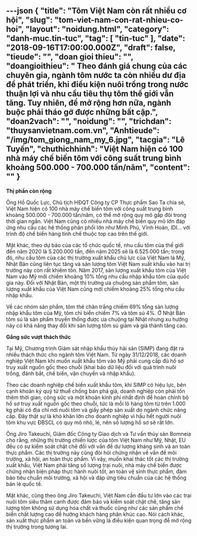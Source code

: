 ---json
{
    "title": "Tôm Việt Nam còn rất nhiều cơ hội",
    "slug": "tom-viet-nam-con-rat-nhieu-co-hoi",
    "layout": "noidung.html",
    "category": "danh-muc.tin-tuc",
    "tag": [
        "tin-tuc"
    ],
    "date": "2018-09-16T17:00:00.000Z",
    "draft": false,
    "tieude": "",
    "doan gioi thieu": "",
    "doangioithieu": " Theo đánh giá chung của các chuyên gia, ngành tôm nước ta còn nhiều dư địa để phát triển, khi điều kiện nuôi trồng trong nước thuận lợi và nhu cầu tiêu thụ tôm thế giới vẫn tăng. Tuy nhiên, để mở rộng hơn nữa, ngành buộc phải tháo gỡ được những bất cập.",
    "doan2vach": "",
    "noidung": "",
    "trichdan": "thuysanvietnam.com.vn",
    "Anhtieude": "/img/tom_giong_nam_my_6.jpg",
    "tacgia": "Lê Tuyến",
    "chuthichhinh": "Việt Nam hiện có 100 nhà máy chế biến tôm với công suất trung bình khoảng 500.000 - 700.000 tấn/năm",
    "__content__": ""
}
---
<p><strong>Thị phần c&ograve;n rộng</strong></p>

<p>&Ocirc;ng Hồ Quốc Lực, Chủ tịch HĐQT C&ocirc;ng ty CP Thực phẩm Sao Ta chia sẻ, Việt Nam hiện c&oacute; 100 nh&agrave; m&aacute;y chế biến t&ocirc;m với c&ocirc;ng suất trung b&igrave;nh khoảng 500.000 - 700.000 tấn/năm, c&oacute; thể mở rộng quy m&ocirc; gấp đ&ocirc;i trong thời gian ngắn. Việt Nam cũng c&oacute; nhiều nh&agrave; m&aacute;y chế biến quy m&ocirc; lớn đ&aacute;p ứng nhu cầu c&aacute;c hệ thống ph&acirc;n phối lớn như Minh Ph&uacute;, Vĩnh Ho&agrave;n, IDI&hellip; với tr&igrave;nh độ chế biến h&agrave;ng tinh chế thuộc top cao tr&ecirc;n thế giới.&nbsp;</p>

<p>Mặt kh&aacute;c, theo dự b&aacute;o của c&aacute;c tổ chức quốc tế, nhu cầu t&ocirc;m của thế giới đến năm 2020 l&agrave; 5.200.000 tấn, đến năm 2025 sẽ l&agrave; 6.525.000 tấn; trong đ&oacute;, nhu cầu t&ocirc;m của c&aacute;c thị trường xuất khẩu chủ lực của Việt Nam l&agrave; Mỹ, Nhật Bản cũng li&ecirc;n tục tăng v&agrave; sản lượng t&ocirc;m Việt Nam xuất khẩu v&agrave;o hai trị trường n&agrave;y c&ograve;n rất khi&ecirc;m tốn. Năm 2017, sản lượng xuất khẩu t&ocirc;m của Việt Nam v&agrave;o Mỹ mới chiếm khoảng 10% tổng nhu cầu nhập khẩu t&ocirc;m của quốc gia n&agrave;y. Đối với Nhật Bản, một thị trường ưa chuộng sản phẩm t&ocirc;m, sản lượng xuất khẩu của Việt Nam cũng mới chiếm khoảng 25% tổng nhu cầu nhập khẩu.&nbsp;</p>

<p>Về c&aacute;c nh&oacute;m sản phẩm, t&ocirc;m thẻ ch&acirc;n trắng chiếm 69% tổng sản lượng nhập khẩu t&ocirc;m của Mỹ, t&ocirc;m ch&igrave; biển chiếm 7% v&agrave; t&ocirc;m s&uacute; 4%. Ở Nhật Bản t&ocirc;m s&uacute; l&agrave; sản phẩm truyền thống được ưa chuộng tại Nhật nhưng xu hướng n&agrave;y c&oacute; khả năng thay đổi khi sản lượng t&ocirc;m s&uacute; giảm v&agrave; gi&aacute; th&agrave;nh tăng cao.&nbsp;</p>

<p><strong>Gắng sức vượt th&aacute;ch thức</strong></p>

<p>Tại Mỹ, Chương tr&igrave;nh Gi&aacute;m s&aacute;t nhập khẩu thủy hải sản (SIMP) đang đặt ra nhiều th&aacute;ch thức cho ng&agrave;nh t&ocirc;m Việt Nam. Từ ng&agrave;y 31/12/2018, c&aacute;c doanh nghiệp Việt Nam khi muốn xuất khẩu t&ocirc;m v&agrave;o Mỹ phải cung cấp đủ hồ sơ truy xuất nguồn gốc theo chuỗi (khai b&aacute;o dữ liệu đối với qu&aacute; tr&igrave;nh nu&ocirc;i trồng, đ&aacute;nh bắt, chế biến, vận chuyển v&agrave; nhập khẩu).</p>

<p>Theo c&aacute;c doanh nghiệp chế biến xuất khẩu t&ocirc;m, khi SIMP c&oacute; hiệu lực, b&ecirc;n cạnh khoản k&yacute; quỹ từ thuế chống b&aacute;n ph&aacute; gi&aacute;, doanh nghiệp c&ograve;n phải tốn th&ecirc;m thời gian, c&ocirc;ng sức v&agrave; một khoản kinh ph&iacute; nhất định để ho&agrave;n chỉnh bộ hồ sơ truy xuất nguồn gốc theo chuỗi, tức l&agrave; mỗi l&ocirc; h&agrave;ng t&ocirc;m từ tr&ecirc;n 1.000 kg phải c&oacute; địa chỉ nơi nu&ocirc;i t&ocirc;m v&agrave; giấy ph&eacute;p sản xuất do ng&agrave;nh chức năng cấp. Đ&acirc;y thật sự l&agrave; kh&oacute; khăn lớn cho doanh nghiệp v&igrave; hầu hết người nu&ocirc;i t&ocirc;m khu vực ĐBSCL c&oacute; quy m&ocirc; nhỏ, lẻ, n&ecirc;n số lượng hồ sơ sẽ rất lớn.</p>

<p>&Ocirc;ng Jiro Takeuchi, Gi&aacute;m đốc C&ocirc;ng ty Giao dịch v&agrave; Tư vấn thủy sản Bomneia cho rằng, những thị trường chiến lược của t&ocirc;m Việt Nam như Mỹ, Nhật, EU đều c&oacute; sự kiểm so&aacute;t chặt chẽ đối với vấn đề dư lượng kh&aacute;ng sinh v&agrave; an to&agrave;n thực phẩm. C&aacute;c thị trường n&agrave;y cũng đ&ograve;i hỏi chứng nhận về vấn đề m&ocirc;i trường, x&atilde; hội, an to&agrave;n thực phẩm.&nbsp;V&igrave; vậy, muốn khai th&aacute;c tốt c&aacute;c thị trường xuất khẩu, Việt Nam phải tăng số lượng trại nu&ocirc;i, nh&agrave; m&aacute;y chế biến được chứng nhận biện ph&aacute;p thực h&agrave;nh nu&ocirc;i tốt, an to&agrave;n vệ sinh thực phẩm, đảm bảo ti&ecirc;u chuẩn m&ocirc;i trường, x&atilde; hội v&agrave; đ&aacute;p ứng ti&ecirc;u chuẩn của c&aacute;c hệ thống b&aacute;n lẻ quốc tế.&nbsp;</p>

<p>Mặt kh&aacute;c, cũng theo &ocirc;ng Jiro Takeuchi, Việt Nam cần đầu tư lớn v&agrave;o c&aacute;c trại nu&ocirc;i t&ocirc;m si&ecirc;u th&acirc;m canh được đảm bảo v&agrave; kiểm so&aacute;t chặt chẽ, tăng sản lượng t&ocirc;m kh&ocirc;ng sử dụng h&oacute;a chất v&agrave; thuốc cũng như c&aacute;c sản phẩm chế biến chất lượng cao để hướng kh&aacute;ch h&agrave;ng ph&acirc;n kh&uacute;c cao. N&oacute;i c&aacute;ch kh&aacute;c, sản xuất thực phẩm an to&agrave;n v&agrave; bền vững l&agrave; điều kiện quan trọng để mở rộng thị trường trong tương lai.</p>
